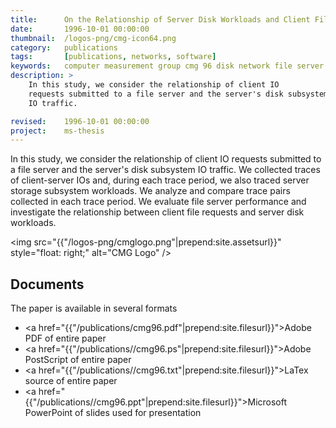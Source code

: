 ```yaml
---
title:  	On the Relationship of Server Disk Workloads and Client File Requests (CMG 96)
date: 		1996-10-01 00:00:00
thumbnail: 	/logos-png/cmg-icon64.png
category: 	publications
tags:       [publications, networks, software]
keywords: 	computer measurement group cmg 96 disk network file server
description: >
    In this study, we consider the relationship of client IO
    requests submitted to a file server and the server's disk subsystem
    IO traffic.

revised: 	1996-10-01 00:00:00
project:    ms-thesis
---
```

In this study, we consider the relationship of client IO requests
submitted to a file server and the server's disk subsystem IO traffic.
We collected traces of client-server IOs and, during each trace period,
we also traced server storage subsystem workloads. We analyze and
compare trace pairs collected in each trace period. We evaluate file
server performance and investigate the relationship between client file
requests and server disk workloads.


<img src="{{"/logos-png/cmglogo.png"|prepend:site.assetsurl}}" style="float: right;" alt="CMG Logo" />

## Documents

The paper is available in several formats</p>

* <a href="{{"/publications/cmg96.pdf"|prepend:site.filesurl}}">Adobe PDF</a> of entire paper
* <a href="{{"/publications//cmg96.ps"|prepend:site.filesurl}}">Adobe PostScript</a> of entire paper
* <a href="{{"/publications//cmg96.txt"|prepend:site.filesurl}}">LaTex</a> source of entire paper
* <a href="{{"/publications//cmg96.ppt"|prepend:site.filesurl}}">Microsoft PowerPoint</a> of slides used for presentation
